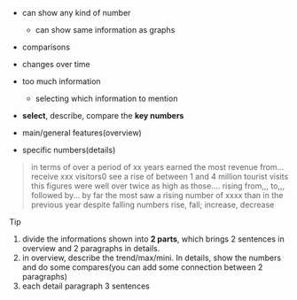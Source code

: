 - can show any kind of number
	- can show same information as graphs
- comparisons
- changes over time
- too much information
	- selecting which information to mention

- **select**, describe, compare the **key numbers**

- main/general features(overview)
- specific numbers(details)

> in terms of
> over a period of xx years
> earned the most revenue from...
> receive xxx visitors0
> see a rise of between 1 and 4 million tourist visits
> this figures were well over twice as high as those....
> rising from,,, to,,,
> followed by...
> by far the most
> saw a rising number of
> xxxx than in the previous year
> despite falling numbers
> rise, fall; increase, decrease

>[!Tip]
>1. divide the informations shown into **2 parts**, which brings 2 sentences in overview and 2 paragraphs in details.
>2. in overview, describe the trend/max/mini. In details, show the numbers and do some compares(you can add some connection between 2 paragraphs)
>3. each detail paragraph 3 sentences
